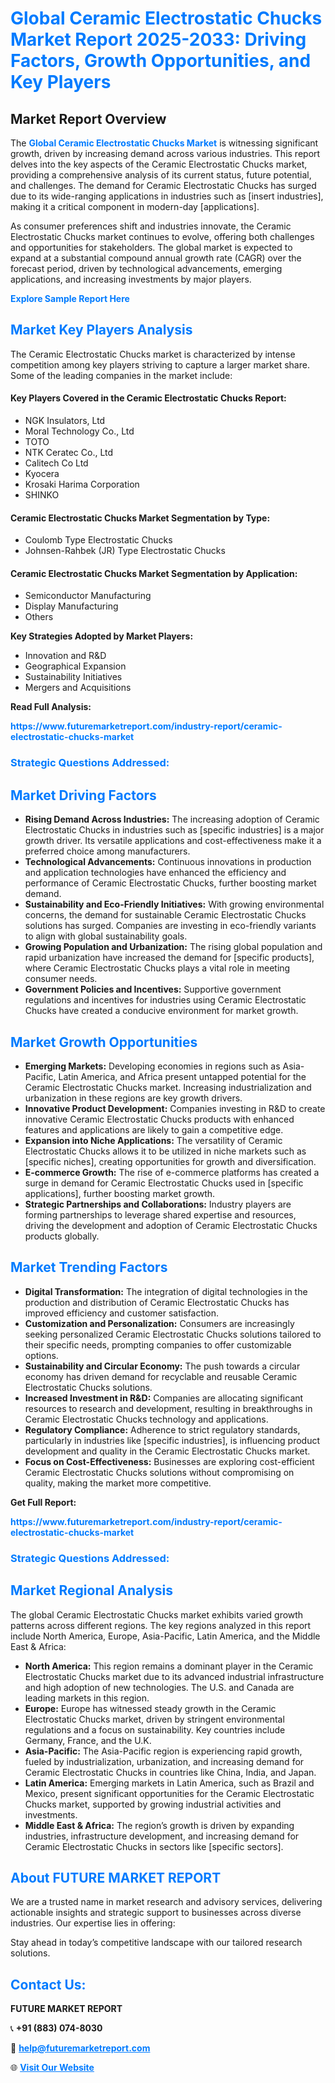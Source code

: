 <h1 style="color: #007BFF;">Global Ceramic Electrostatic Chucks Market Report 2025-2033: Driving Factors, Growth Opportunities, and Key Players</h1>

<section id="overview">
<h2>Market Report Overview</h2>
<p>The <a href="https://www.futuremarketreport.com/industry-report/ceramic-electrostatic-chucks-market" style="color: #007BFF; text-decoration: none;"><strong>Global Ceramic Electrostatic Chucks Market</strong></a> is witnessing significant growth, driven by increasing demand across various industries. This report delves into the key aspects of the Ceramic Electrostatic Chucks market, providing a comprehensive analysis of its current status, future potential, and challenges. The demand for Ceramic Electrostatic Chucks has surged due to its wide-ranging applications in industries such as [insert industries], making it a critical component in modern-day [applications].</p>
<p>As consumer preferences shift and industries innovate, the Ceramic Electrostatic Chucks market continues to evolve, offering both challenges and opportunities for stakeholders. The global market is expected to expand at a substantial compound annual growth rate (CAGR) over the forecast period, driven by technological advancements, emerging applications, and increasing investments by major players.</p>
</section>

<section id="overview">
<p><a href="https://www.futuremarketreport.com/request-sample/reportId=115899" style="color: #007BFF; text-decoration: none;"><strong>Explore Sample Report Here</strong></a></p>
</section>

<section id="key-players">
<h2 style="color: #007BFF;">Market Key Players Analysis</h2>
<p>The Ceramic Electrostatic Chucks market is characterized by intense competition among key players striving to capture a larger market share. Some of the leading companies in the market include:</p>
<h4>Key Players Covered in the Ceramic Electrostatic Chucks Report:</h4>
<ul><li>NGK Insulators, Ltd</li><li>Moral Technology Co., Ltd</li><li>TOTO</li><li>NTK Ceratec Co., Ltd</li><li>Calitech Co Ltd</li><li>Kyocera</li><li>Krosaki Harima Corporation</li><li>SHINKO</li></ul>
<h4>Ceramic Electrostatic Chucks Market Segmentation by Type:</h4>
<ul><li>Coulomb Type Electrostatic Chucks</li><li>Johnsen-Rahbek (JR) Type Electrostatic Chucks</li></ul>

<h4>Ceramic Electrostatic Chucks Market Segmentation by Application:</h4>
<ul><li>Semiconductor Manufacturing</li><li>Display Manufacturing</li><li>Others</li></ul>
<p><strong>Key Strategies Adopted by Market Players:</strong></p>
<ul>
<li>Innovation and R&D</li>
<li>Geographical Expansion</li>
<li>Sustainability Initiatives</li>
<li>Mergers and Acquisitions</li>
</ul>
</section>

<section>
<p><strong>Read Full Analysis: </strong></p><a href="https://www.futuremarketreport.com/industry-report/ceramic-electrostatic-chucks-market" style="color: #007BFF; text-decoration: none;"><strong>https://www.futuremarketreport.com/industry-report/ceramic-electrostatic-chucks-market</strong></a>
<h3 style="color: #007BFF;">Strategic Questions Addressed:</h3>
</section>

<section id="driving-factors">
<h2 style="color: #007BFF;">Market Driving Factors</h2>
<ul>
<li><strong>Rising Demand Across Industries:</strong> The increasing adoption of Ceramic Electrostatic Chucks in industries such as [specific industries] is a major growth driver. Its versatile applications and cost-effectiveness make it a preferred choice among manufacturers.</li>
<li><strong>Technological Advancements:</strong> Continuous innovations in production and application technologies have enhanced the efficiency and performance of Ceramic Electrostatic Chucks, further boosting market demand.</li>
<li><strong>Sustainability and Eco-Friendly Initiatives:</strong> With growing environmental concerns, the demand for sustainable Ceramic Electrostatic Chucks solutions has surged. Companies are investing in eco-friendly variants to align with global sustainability goals.</li>
<li><strong>Growing Population and Urbanization:</strong> The rising global population and rapid urbanization have increased the demand for [specific products], where Ceramic Electrostatic Chucks plays a vital role in meeting consumer needs.</li>
<li><strong>Government Policies and Incentives:</strong> Supportive government regulations and incentives for industries using Ceramic Electrostatic Chucks have created a conducive environment for market growth.</li>
</ul>
</section>

<section id="growth-opportunities">
<h2 style="color: #007BFF;">Market Growth Opportunities</h2>
<ul>
<li><strong>Emerging Markets:</strong> Developing economies in regions such as Asia-Pacific, Latin America, and Africa present untapped potential for the Ceramic Electrostatic Chucks market. Increasing industrialization and urbanization in these regions are key growth drivers.</li>
<li><strong>Innovative Product Development:</strong> Companies investing in R&D to create innovative Ceramic Electrostatic Chucks products with enhanced features and applications are likely to gain a competitive edge.</li>
<li><strong>Expansion into Niche Applications:</strong> The versatility of Ceramic Electrostatic Chucks allows it to be utilized in niche markets such as [specific niches], creating opportunities for growth and diversification.</li>
<li><strong>E-commerce Growth:</strong> The rise of e-commerce platforms has created a surge in demand for Ceramic Electrostatic Chucks used in [specific applications], further boosting market growth.</li>
<li><strong>Strategic Partnerships and Collaborations:</strong> Industry players are forming partnerships to leverage shared expertise and resources, driving the development and adoption of Ceramic Electrostatic Chucks products globally.</li>
</ul>
</section>

<section id="trending-factors">
<h2 style="color: #007BFF;">Market Trending Factors</h2>
<ul>
<li><strong>Digital Transformation:</strong> The integration of digital technologies in the production and distribution of Ceramic Electrostatic Chucks has improved efficiency and customer satisfaction.</li>
<li><strong>Customization and Personalization:</strong> Consumers are increasingly seeking personalized Ceramic Electrostatic Chucks solutions tailored to their specific needs, prompting companies to offer customizable options.</li>
<li><strong>Sustainability and Circular Economy:</strong> The push towards a circular economy has driven demand for recyclable and reusable Ceramic Electrostatic Chucks solutions.</li>
<li><strong>Increased Investment in R&D:</strong> Companies are allocating significant resources to research and development, resulting in breakthroughs in Ceramic Electrostatic Chucks technology and applications.</li>
<li><strong>Regulatory Compliance:</strong> Adherence to strict regulatory standards, particularly in industries like [specific industries], is influencing product development and quality in the Ceramic Electrostatic Chucks market.</li>
<li><strong>Focus on Cost-Effectiveness:</strong> Businesses are exploring cost-efficient Ceramic Electrostatic Chucks solutions without compromising on quality, making the market more competitive.</li>
</ul>
</section>

<section>
<p><strong>Get Full Report: </strong></p><a href="https://www.futuremarketreport.com/industry-report/ceramic-electrostatic-chucks-market" style="color: #007BFF; text-decoration: none;"><strong>https://www.futuremarketreport.com/industry-report/ceramic-electrostatic-chucks-market</strong></a>
<h3 style="color: #007BFF;">Strategic Questions Addressed:</h3>
</section>


<section id="regional-analysis">
<h2 style="color: #007BFF;">Market Regional Analysis</h2>
<p>The global Ceramic Electrostatic Chucks market exhibits varied growth patterns across different regions. The key regions analyzed in this report include North America, Europe, Asia-Pacific, Latin America, and the Middle East & Africa:</p>
<ul>
<li><strong>North America:</strong> This region remains a dominant player in the Ceramic Electrostatic Chucks market due to its advanced industrial infrastructure and high adoption of new technologies. The U.S. and Canada are leading markets in this region.</li>
<li><strong>Europe:</strong> Europe has witnessed steady growth in the Ceramic Electrostatic Chucks market, driven by stringent environmental regulations and a focus on sustainability. Key countries include Germany, France, and the U.K.</li>
<li><strong>Asia-Pacific:</strong> The Asia-Pacific region is experiencing rapid growth, fueled by industrialization, urbanization, and increasing demand for Ceramic Electrostatic Chucks in countries like China, India, and Japan.</li>
<li><strong>Latin America:</strong> Emerging markets in Latin America, such as Brazil and Mexico, present significant opportunities for the Ceramic Electrostatic Chucks market, supported by growing industrial activities and investments.</li>
<li><strong>Middle East & Africa:</strong> The region’s growth is driven by expanding industries, infrastructure development, and increasing demand for Ceramic Electrostatic Chucks in sectors like [specific sectors].</li>
</ul>
</section>

<footer>
<h2 style="color: #007BFF;">About FUTURE MARKET REPORT</h2>
<p>We are a trusted name in market research and advisory services, delivering actionable insights and strategic support to businesses across diverse industries. Our expertise lies in offering:</p>

<p>Stay ahead in today’s competitive landscape with our tailored research solutions.</p>

<h2 style="color: #007BFF;">Contact Us:</h2>
<p><strong>FUTURE MARKET REPORT</strong></p>
<p>📞 <strong>+91 (883) 074-8030</strong></p>
<p>📧 <strong><a href="mailto:help@futuremarketreport.com" style="color: #007BFF;">help@futuremarketreport.com</a></strong></p>
<p>🌐 <strong><a href="https://www.futuremarketreport.com/" style="color: #007BFF;">Visit Our Website</a></strong></p>
</footer>